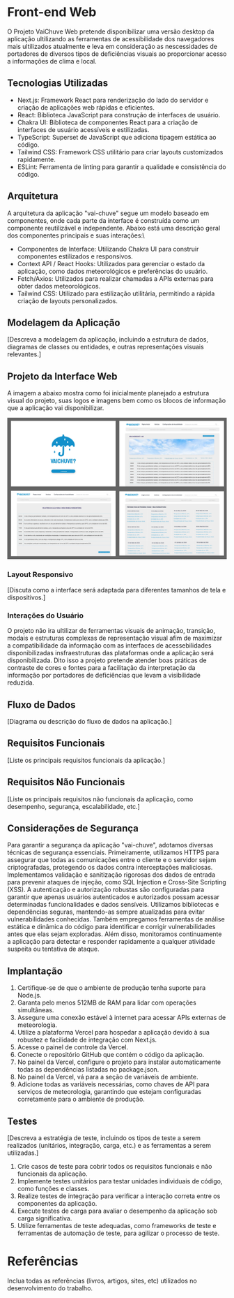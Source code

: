 # Front-end Web

O Projeto VaiChuve Web pretende disponibilizar uma versão desktop da aplicação ultilizando as ferramentas de acessibilidade dos navegadores mais ultilizados atualmente e leva em consideração as nescessidades de portadores de diversos tipos de deficiências visuais ao proporcionar acesso a informações de clima e local.

## Tecnologias Utilizadas

- Next.js: Framework React para renderização do lado do servidor e criação de aplicações web rápidas e eficientes.
- React: Biblioteca JavaScript para construção de interfaces de usuário.
- Chakra UI: Biblioteca de componentes React para a criação de interfaces de usuário acessíveis e estilizadas.
- TypeScript: Superset de JavaScript que adiciona tipagem estática ao código.
- Tailwind CSS: Framework CSS utilitário para criar layouts customizados rapidamente.
- ESLint: Ferramenta de linting para garantir a qualidade e consistência do código.

## Arquitetura

A arquitetura da aplicação "vai-chuve" segue um modelo baseado em componentes, onde cada parte da interface é construída como um componente reutilizável e independente. Abaixo está uma descrição geral dos componentes principais e suas interações:\

- Componentes de Interface: Utilizando Chakra UI para construir componentes estilizados e responsivos.
- Context API / React Hooks: Utilizados para gerenciar o estado da aplicação, como dados meteorológicos e preferências do usuário.
- Fetch/Axios: Utilizados para realizar chamadas a APIs externas para obter dados meteorológicos.
- Tailwind CSS: Utilizado para estilização utilitária, permitindo a rápida criação de layouts personalizados.

## Modelagem da Aplicação
[Descreva a modelagem da aplicação, incluindo a estrutura de dados, diagramas de classes ou entidades, e outras representações visuais relevantes.]

## Projeto da Interface Web

A imagem a abaixo mostra como foi inicialmente planejado a estrutura visual do projeto, suas logos e imagens bem como os blocos de informação que a aplicação vai disponibilizar.

![Design do Projeto](img/designProjeto.jpg)

### Layout Responsivo
[Discuta como a interface será adaptada para diferentes tamanhos de tela e dispositivos.]

### Interações do Usuário

O projeto não ira ultilizar de ferramentas visuais de animação, transição, modais e estruturas complexas de representação visual afim de maximizar a compatibilidade da informação com as interfaces de acessebilidades disponibilizadas insfraestruturas das plataformas onde a aplicação será disponibilizada. Dito isso a projeto pretende atender boas práticas de contraste de cores e fontes para a facilitação da interpretação da informação por portadores de deficiências que levam a visibilidade reduzida.

## Fluxo de Dados

[Diagrama ou descrição do fluxo de dados na aplicação.]

## Requisitos Funcionais

[Liste os principais requisitos funcionais da aplicação.]

## Requisitos Não Funcionais

[Liste os principais requisitos não funcionais da aplicação, como desempenho, segurança, escalabilidade, etc.]


## Considerações de Segurança

Para garantir a segurança da aplicação "vai-chuve", adotamos diversas técnicas de segurança essenciais. Primeiramente, utilizamos HTTPS para assegurar que todas as comunicações entre o cliente e o servidor sejam criptografadas, protegendo os dados contra interceptações maliciosas. Implementamos validação e sanitização rigorosas dos dados de entrada para prevenir ataques de injeção, como SQL Injection e Cross-Site Scripting (XSS). A autenticação e autorização robustas são configuradas para garantir que apenas usuários autenticados e autorizados possam acessar determinadas funcionalidades e dados sensíveis. Utilizamos bibliotecas e dependências seguras, mantendo-as sempre atualizadas para evitar vulnerabilidades conhecidas. Também empregamos ferramentas de análise estática e dinâmica do código para identificar e corrigir vulnerabilidades antes que elas sejam exploradas. Além disso, monitoramos continuamente a aplicação para detectar e responder rapidamente a qualquer atividade suspeita ou tentativa de ataque.

## Implantação

1. Certifique-se de que o ambiente de produção tenha suporte para Node.js.
2. Garanta pelo menos 512MB de RAM para lidar com operações simultâneas.
3. Assegure uma conexão estável à internet para acessar APIs externas de meteorologia.
4. Utilize a plataforma Vercel para hospedar a aplicação devido à sua robustez e facilidade de integração com Next.js.
5. Acesse o painel de controle da Vercel.
6. Conecte o repositório GitHub que contém o código da aplicação.
7. No painel da Vercel, configure o projeto para instalar automaticamente todas as dependências listadas no package.json.
8. No painel da Vercel, vá para a seção de variáveis de ambiente.
9. Adicione todas as variáveis necessárias, como chaves de API para serviços de meteorologia, garantindo que estejam configuradas corretamente para o ambiente de produção.

## Testes

[Descreva a estratégia de teste, incluindo os tipos de teste a serem realizados (unitários, integração, carga, etc.) e as ferramentas a serem utilizadas.]

1. Crie casos de teste para cobrir todos os requisitos funcionais e não funcionais da aplicação.
2. Implemente testes unitários para testar unidades individuais de código, como funções e classes.
3. Realize testes de integração para verificar a interação correta entre os componentes da aplicação.
4. Execute testes de carga para avaliar o desempenho da aplicação sob carga significativa.
5. Utilize ferramentas de teste adequadas, como frameworks de teste e ferramentas de automação de teste, para agilizar o processo de teste.

# Referências

Inclua todas as referências (livros, artigos, sites, etc) utilizados no desenvolvimento do trabalho.
